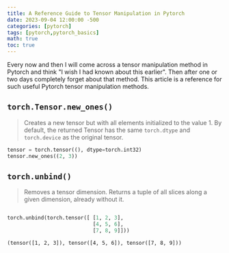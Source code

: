 ```yaml
---
title: A Reference Guide to Tensor Manipulation in Pytorch
date: 2023-09-04 12:00:00 -500
categories: [pytorch]
tags: [pytorch,pytorch_basics]
math: true
toc: true
---
```


Every now and then I will come across a tensor manipulation method in Pytorch and think "I wish I had known about this earlier". Then after one or two days completely forget about that method. This article is a reference for such useful Pytorch tensor manipulation methods.


## `torch.Tensor.new_ones()`

> Creates a new tensor but with all elements initialized to the value 1. By default, the returned Tensor has the same `torch.dtype` and `torch.device` as the original tensor.

```python
tensor = torch.tensor((), dtype=torch.int32)
tensor.new_ones((2, 3))
```

## `torch.unbind()`

> Removes a tensor dimension. Returns a tuple of all slices along a given dimension, already without it.

```python

torch.unbind(torch.tensor([ [1, 2, 3],
                            [4, 5, 6],
                            [7, 8, 9]]))
```

```
(tensor([1, 2, 3]), tensor([4, 5, 6]), tensor([7, 8, 9]))
```